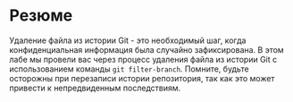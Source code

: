 # Резюме

Удаление файла из истории Git - это необходимый шаг, когда конфиденциальная информация была случайно зафиксирована. В этом лабе мы провели вас через процесс удаления файла из истории Git с использованием команды `git filter-branch`. Помните, будьте осторожны при перезаписи истории репозитория, так как это может привести к непредвиденным последствиям.
